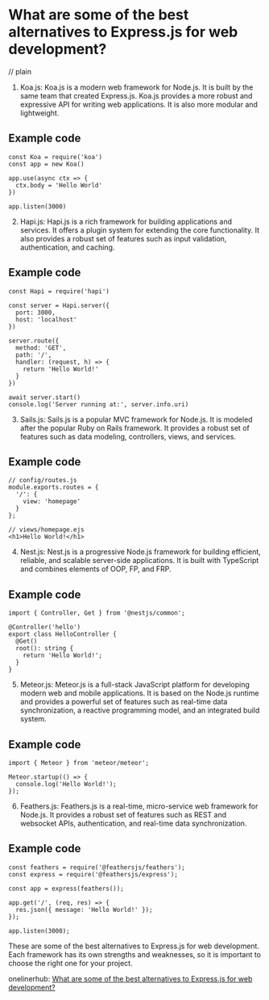 # What are some of the best alternatives to Express.js for web development?
// plain

1. Koa.js: Koa.js is a modern web framework for Node.js. It is built by the same team that created Express.js. Koa.js provides a more robust and expressive API for writing web applications. It is also more modular and lightweight.

## Example code

```
const Koa = require('koa')
const app = new Koa()

app.use(async ctx => {
  ctx.body = 'Hello World'
})

app.listen(3000)
```

2. Hapi.js: Hapi.js is a rich framework for building applications and services. It offers a plugin system for extending the core functionality. It also provides a robust set of features such as input validation, authentication, and caching.

## Example code

```
const Hapi = require('hapi')

const server = Hapi.server({
  port: 3000,
  host: 'localhost'
})

server.route({
  method: 'GET',
  path: '/',
  handler: (request, h) => {
    return 'Hello World!'
  }
})

await server.start()
console.log('Server running at:', server.info.uri)
```

3. Sails.js: Sails.js is a popular MVC framework for Node.js. It is modeled after the popular Ruby on Rails framework. It provides a robust set of features such as data modeling, controllers, views, and services.

## Example code

```
// config/routes.js
module.exports.routes = {
  '/': {
    view: 'homepage'
  }
};

// views/homepage.ejs
<h1>Hello World!</h1>
```

4. Nest.js: Nest.js is a progressive Node.js framework for building efficient, reliable, and scalable server-side applications. It is built with TypeScript and combines elements of OOP, FP, and FRP.

## Example code

```
import { Controller, Get } from '@nestjs/common';

@Controller('hello')
export class HelloController {
  @Get()
  root(): string {
    return 'Hello World!';
  }
}
```

5. Meteor.js: Meteor.js is a full-stack JavaScript platform for developing modern web and mobile applications. It is based on the Node.js runtime and provides a powerful set of features such as real-time data synchronization, a reactive programming model, and an integrated build system.

## Example code

```
import { Meteor } from 'meteor/meteor';

Meteor.startup(() => {
  console.log('Hello World!');
});
```

6. Feathers.js: Feathers.js is a real-time, micro-service web framework for Node.js. It provides a robust set of features such as REST and websocket APIs, authentication, and real-time data synchronization.

## Example code

```
const feathers = require('@feathersjs/feathers');
const express = require('@feathersjs/express');

const app = express(feathers());

app.get('/', (req, res) => {
  res.json({ message: 'Hello World!' });
});

app.listen(3000);
```

These are some of the best alternatives to Express.js for web development. Each framework has its own strengths and weaknesses, so it is important to choose the right one for your project.

onelinerhub: [What are some of the best alternatives to Express.js for web development?](https://onelinerhub.com/expressjs/what-are-some-of-the-best-alternatives-to-express-js-for-web-development)